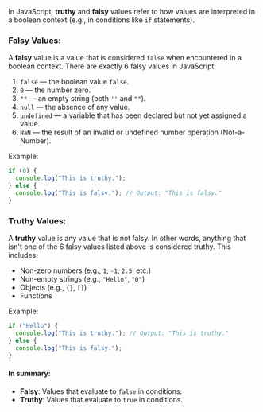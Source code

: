 In JavaScript, **truthy** and **falsy** values refer to how values are interpreted in a boolean context (e.g., in conditions like `if` statements).

### Falsy Values:

A **falsy** value is a value that is considered `false` when encountered in a boolean context. There are exactly 6 falsy values in JavaScript:

1. `false` — the boolean value `false`.
2. `0` — the number zero.
3. `""` — an empty string (both `''` and `""`).
4. `null` — the absence of any value.
5. `undefined` — a variable that has been declared but not yet assigned a value.
6. `NaN` — the result of an invalid or undefined number operation (Not-a-Number).

Example:

```js
if (0) {
  console.log("This is truthy.");
} else {
  console.log("This is falsy."); // Output: "This is falsy."
}
```

### Truthy Values:

A **truthy** value is any value that is not falsy. In other words, anything that isn't one of the 6 falsy values listed above is considered truthy. This includes:

- Non-zero numbers (e.g., `1`, `-1`, `2.5`, etc.)
- Non-empty strings (e.g., `"Hello"`, `"0"`)
- Objects (e.g., `{}`, `[]`)
- Functions

Example:

```js
if ("Hello") {
  console.log("This is truthy."); // Output: "This is truthy."
} else {
  console.log("This is falsy.");
}
```

#### In summary:

- **Falsy**: Values that evaluate to `false` in conditions.
- **Truthy**: Values that evaluate to `true` in conditions.
